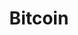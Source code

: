 ---
title: "Bitcoin"
logo: "btc_logo.png"
QRCode: "btc_qr.png"
addressPrefix: "BTC"
address: "1LtxAHeo9wCFt8NMexEfqL9s4p2Mhb1ez4"

draft: true
weight: 7
---